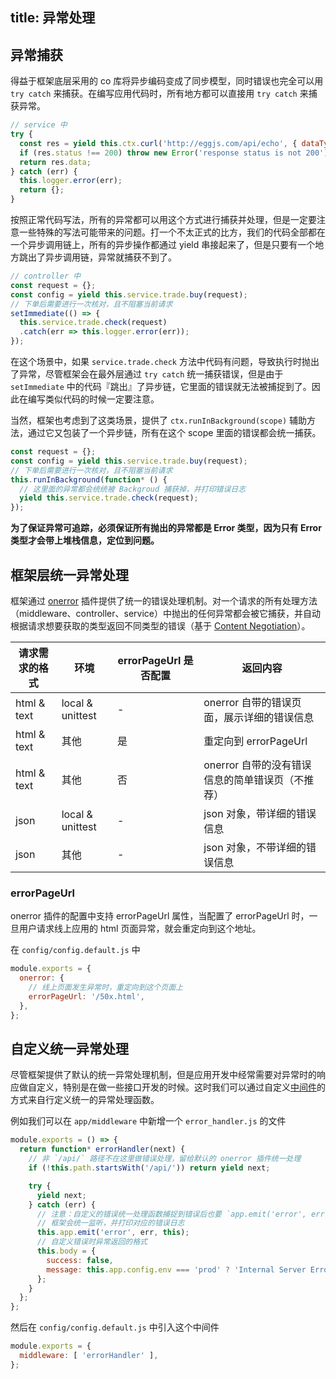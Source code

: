 title: 异常处理
---

## 异常捕获

得益于框架底层采用的 co 库将异步编码变成了同步模型，同时错误也完全可以用 `try catch` 来捕获。在编写应用代码时，所有地方都可以直接用 `try catch` 来捕获异常。

```js
// service 中
try {
  const res = yield this.ctx.curl('http://eggjs.com/api/echo', { dataType: 'json' });
  if (res.status !== 200) throw new Error('response status is not 200');
  return res.data;
} catch (err) {
  this.logger.error(err);
  return {};
}
```

按照正常代码写法，所有的异常都可以用这个方式进行捕获并处理，但是一定要注意一些特殊的写法可能带来的问题。打一个不太正式的比方，我们的代码全部都在一个异步调用链上，所有的异步操作都通过 yield 串接起来了，但是只要有一个地方跳出了异步调用链，异常就捕获不到了。

```js
// controller 中
const request = {};
const config = yield this.service.trade.buy(request);
// 下单后需要进行一次核对，且不阻塞当前请求
setImmediate(() => {
  this.service.trade.check(request)
  .catch(err => this.logger.error(err));
});
```

在这个场景中，如果 `service.trade.check` 方法中代码有问题，导致执行时抛出了异常，尽管框架会在最外层通过 `try catch` 统一捕获错误，但是由于 `setImmediate` 中的代码『跳出』了异步链，它里面的错误就无法被捕捉到了。因此在编写类似代码的时候一定要注意。

当然，框架也考虑到了这类场景，提供了 `ctx.runInBackground(scope)` 辅助方法，通过它又包装了一个异步链，所有在这个 scope 里面的错误都会统一捕获。

```js
const request = {};
const config = yield this.service.trade.buy(request);
// 下单后需要进行一次核对，且不阻塞当前请求
this.runInBackground(function* () {
  // 这里面的异常都会统统被 Backgroud 捕获掉，并打印错误日志
  yield this.service.trade.check(request);
});
```

**为了保证异常可追踪，必须保证所有抛出的异常都是 Error 类型，因为只有 Error 类型才会带上堆栈信息，定位到问题。**

## 框架层统一异常处理

框架通过 [onerror](https://github.com/eggjs/egg-onerror) 插件提供了统一的错误处理机制。对一个请求的所有处理方法（middleware、controller、service）中抛出的任何异常都会被它捕获，并自动根据请求想要获取的类型返回不同类型的错误（基于 [Content Negotiation](https://tools.ietf.org/html/rfc7231#section-5.3.2)）。

| 请求需求的格式 | 环境 | errorPageUrl 是否配置 | 返回内容 |
|-------------|------|----------------------|--------|
| html & text | local & unittest | - | onerror 自带的错误页面，展示详细的错误信息 |
| html & text | 其他 | 是 | 重定向到 errorPageUrl |
| html & text | 其他 | 否 | onerror 自带的没有错误信息的简单错误页（不推荐） |
| json | local & unittest | - | json 对象，带详细的错误信息 |
| json | 其他 | - | json 对象，不带详细的错误信息 |

### errorPageUrl

onerror 插件的配置中支持 errorPageUrl 属性，当配置了 errorPageUrl 时，一旦用户请求线上应用的 html 页面异常，就会重定向到这个地址。

在 `config/config.default.js` 中

```js
module.exports = {
  onerror: {
    // 线上页面发生异常时，重定向到这个页面上
    errorPageUrl: '/50x.html',
  },
};
```

## 自定义统一异常处理

尽管框架提供了默认的统一异常处理机制，但是应用开发中经常需要对异常时的响应做自定义，特别是在做一些接口开发的时候。这时我们可以通过自定义[中间件](../basics/middleware.md)的方式来自行定义统一的异常处理函数。

例如我们可以在 `app/middleware` 中新增一个 `error_handler.js` 的文件

```js
module.exports = () => {
  return function* errorHandler(next) {
    // 非 `/api/` 路径不在这里做错误处理，留给默认的 onerror 插件统一处理
    if (!this.path.startsWith('/api/')) return yield next;

    try {
      yield next;
    } catch (err) {
      // 注意：自定义的错误统一处理函数捕捉到错误后也要 `app.emit('error', err, this)`
      // 框架会统一监听，并打印对应的错误日志
      this.app.emit('error', err, this);
      // 自定义错误时异常返回的格式
      this.body = {
        success: false,
        message: this.app.config.env === 'prod' ? 'Internal Server Error' : err.message,
      };
    }
  };
};
```

然后在 `config/config.default.js` 中引入这个中间件

```js
module.exports = {
  middleware: [ 'errorHandler' ],
};
```
